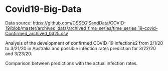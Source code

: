 # Covid19-Big-Data

Data source: https://github.com/CSSEGISandData/COVID-19/blob/master/archived_data/archived_time_series/time_series_19-covid-Confirmed_archived_0325.csv

Analysis of the development of confirmed COVID-19 infections2 from 2/1/20 to 3/21/20 in
Australia and possible infection rates prediction for 3/22/20 and 3/23/20. 

Comparison between predictions with the actual infection rates.

